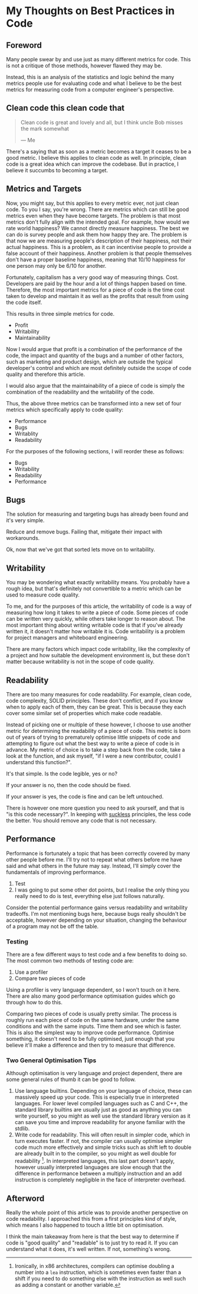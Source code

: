 # My Thoughts on Best Practices in Code

## Foreword

Many people swear by and use just as many different metrics for code. This is
not a critique of those methods, however flawed they may be.

Instead, this is an analysis of the statistics and logic behind the many
metrics people use for evaluating code and what I believe to be the best
metrics for measuring code from a computer engineer's perspective.

## Clean code this clean code that

> Clean code is great and lovely and all, but I think uncle Bob misses the mark
> somewhat
> 
> — Me

There's a saying that as soon as a metric becomes a target it ceases to be a
good metric. I believe this applies to clean code as well. In principle, clean
code is a great idea which can improve the codebase. But in practice, I believe
it succumbs to becoming a target.

## Metrics and Targets

Now, you might say, but this applies to every metric ever, not just clean code.
To you I say, you're wrong. There are metrics which can still be good metrics
even when they have become targets. The problem is that most metrics don't
fully align with the intended goal. For example, how would we rate world
happiness? We cannot directly measure happiness. The best we can do is survey
people and ask them how happy they are. The problem is that now we are
measuring people's description of their happiness, not their actual happiness.
This is a problem, as it can incentivise people to provide a false account of
their happiness. Another problem is that people themselves don't have a proper
baseline happiness, meaning that 10/10 happiness for one person may only be
6/10 for another.

Fortunately, capitalism has a very good way of measuring things. Cost.
Developers are paid by the hour and a lot of things happen based on time.
Therefore, the most important metrics for a piece of code is the time cost
taken to develop and maintain it as well as the profits that result from
using the code itself.

This results in three simple metrics for code.
- Profit
- Writability
- Maintainability

Now I would argue that profit is a combination of the performance of the code,
the impact and quantity of the bugs and a number of other factors, such as
marketing and product design, which are outside the typical developer's control
and which are most definitely outside the scope of code quality and therefore
this article.

I would also argue that the maintainability of a piece of code is simply the
combination of the readability and the writability of the code.

Thus, the above three metrics can be transformed into a new set of four metrics
which specifically apply to code quality:
- Performance
- Bugs
- Writablity
- Readability

For the purposes of the following sections, I will reorder these as follows:
- Bugs
- Writability
- Readability
- Performance

## Bugs

The solution for measuring and targeting bugs has already been found and it's
very simple.

Reduce and remove bugs. Failing that, mitigate their impact with workarounds.

Ok, now that we've got that sorted lets move on to writability.

## Writability

You may be wondering what exactly writability means. You probably have a rough
idea, but that's definitely not convertible to a metric which can be used to
measure code quality.

To me, and for the purposes of this article, the writability of code is a way
of measuring how long it takes to write a piece of code. Some pieces of code
can be written very quickly, while others take longer to reason about. The most
important thing about writing writable code is that if you've already written
it, it doesn't matter how writable it is. Code writability is a problem for
project managers and whiteboard engineering.

There are many factors which impact code writability, like the complexity of a
project and how suitable the development environment is, but these don't matter
because writability is not in the scope of code quality.

## Readability

There are too many measures for code readability. For example, clean code, code
complexity, SOLID principles. These don't conflict, and if you know when to
apply each of them, they can be great. This is because they each cover some
similar set of properties which make code readable.

Instead of picking one or multiple of these however, I choose to use another
metric for determining the readability of a piece of code. This metric is born
out of years of trying to prematurely optimise little snippets of code and
attempting to figure out what the best way to write a piece of code is in
advance. My metric of choice is to take a step back from the code, take a look
at the function, and ask myself, "if I were a new contributor, could I
understand this function?".

It's that simple. Is the code legible, yes or no?

If your answer is no, then the code should be fixed.

If your answer is yes, the code is fine and can be left untouched.

There is however one more question you need to ask yourself, and that is "is
this code necessary?". In keeping with [suckless][1] principles, the less code
the better. You should remove any code that is not necessary.

[1]: https://suckless.org/philosophy

## Performance

Performance is fortunately a topic that has been correctly covered by many
other people before me. I'll try not to repeat what others before me have said
and what others in the future may say. Instead, I'll simply cover the
fundamentals of improving performance.

1.  Test
2.  I was going to put some other dot points, but I realise the only thing you
    really need to do is test, everything else just follows naturally.

Consider the potential performance gains versus readability and writability
tradeoffs. I'm not mentioning bugs here, because bugs really shouldn't be
acceptable, however depending on your situation, changing the behaviour of a
program may not be off the table.

### Testing

There are a few different ways to test code and a few benefits to doing so. The
most common two methods of testing code are:
1. Use a profiler
2. Compare two pieces of code

Using a profiler is very language dependent, so I won't touch on it here. There
are also many good performance optimisation guides which go through how to do
this.

Comparing two pieces of code is usually pretty similar. The process is roughly
run each piece of code on the same hardware, under the same conditions and with
the same inputs. Time them and see which is faster. This is also the simplest
way to improve code performance. Optimise something, it doesn't need to be
fully optimised, just enough that you believe it'll make a difference and then
try to measure that difference.

### Two General Optimisation Tips

Although optimisation is very language and project dependent, there are some
general rules of thumb it can be good to follow.

1.  Use language builtins. Depending on your language of choice, these can
    massively speed up your code. This is especially true in interpreted
    languages. For lower level compiled languages such as C and C++, the
    standard library builtins are usually just as good as anything you can
    write yourself, so you might as well use the standard library version as it
    can save you time and improve readability for anyone familiar with the
    stdlib.
2.  Write code for readability. This will often result in simpler code, which
    in turn executes faster. If not, the compiler can usually optimise simpler
    code much more effectively and simple tricks such as shift left to double
    are already built in to the compiler, so you might as well double for
    readability [^1]. In interpreted languages, this last part doesn't apply,
    however usually interpreted languages are slow enough that the difference
    in performance between a multiply instruction and an add instruction is
    completely negligible in the face of interpreter overhead.

[^1]:   Ironically, in x86 architectures, compilers can optimise doubling a
        number into a `lea` instruction, which is sometimes even faster than a
        shift if you need to do something else with the instruction as well
        such as adding a constant or another variable.

## Afterword

Really the whole point of this article was to provide another perspective on
code readability. I approached this from a first principles kind of style,
which means I also happened to touch a little bit on optimisation.

I think the main takeaway from here is that the best way to determine if code
is "good quality" and "readable" is to just try to read it. If you can
understand what it does, it's well written. If not, something's wrong.
